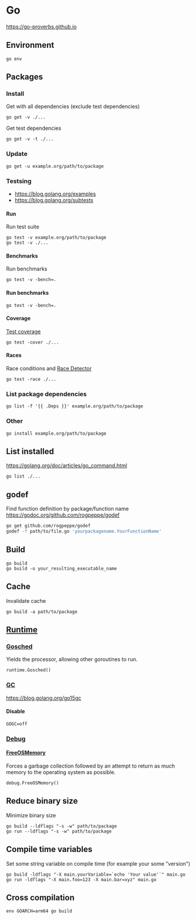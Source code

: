 # Go

<https://go-proverbs.github.io>

## Environment

    go env

## Packages

### Install

Get with all dependencies (exclude test dependencies)

    go get -v ./...

Get test dependencies

    go get -v -t ./...

### Update

    go get -u example.org/path/to/package

### Testsing

* <https://blog.golang.org/examples>
* <https://blog.golang.org/subtests>

#### Run

Run test suite

    go test -v example.org/path/to/package
    go test -v ./...

#### Benchmarks

Run benchmarks

    go test -v -bench=.

#### Run benchmarks

    go test -v -bench=.

#### Coverage

[Test coverage](https://blog.golang.org/cover)

    go test -cover ./...

#### Races

Race conditions and [Race Detector](https://blog.golang.org/race-detector)

    go test -race ./...

### List package dependencies

    go list -f '{{ .Deps }}' example.org/path/to/package

### Other

    go install example.org/path/to/package

## List installed

<https://golang.org/doc/articles/go_command.html>

    go list ./...

## godef

Find function definition by package/function name
<https://godoc.org/github.com/rogpeppe/godef>

```sh
go get github.com/rogpeppe/godef
godef -f path/to/file.go 'yourpackagename.YourFunctionName'
```

## Build

    go build
    go build -o your_resulting_executable_name

## Cache

Invalidate cache

    go build -a path/to/package

## [Runtime](https://golang.org/pkg/runtime)

### [Gosched](https://golang.org/pkg/runtime/#Gosched)

Yields the processor, allowing other goroutines to run.

    runtime.Gosched()

### [GC](https://golang.org/pkg/runtime/#hdr-Environment_Variables)

<https://blog.golang.org/go15gc>

#### Disable

    GOGC=off

### [Debug](https://golang.org/pkg/runtime/debug)

#### [FreeOSMemory](https://golang.org/pkg/runtime/debug/#FreeOSMemory)

Forces a garbage collection followed by an attempt to return as much
memory to the operating system as possible.

    debug.FreeOSMemory()

## Reduce binary size

Minimize binary size

    go build --ldflags "-s -w" path/to/package
    go run --ldflags "-s -w" path/to/package

## Compile time variables

Set some string variable on compile time (for example your some "version")

    go build -ldflags "-X main.yourVariable=`echo 'Your value'`" main.go
    go run -ldflags "-X main.foo=123 -X main.bar=xyz" main.go

## Cross compilation

    env GOARCH=arm64 go build
